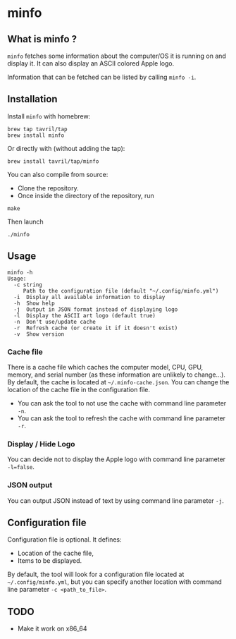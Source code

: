 # minfo

## What is minfo ?

`minfo` fetches some information about the computer/OS
it is running on and display it.
It can also display an ASCII colored Apple logo.

Information that can be fetched can be listed by calling `minfo -i`.

## Installation

Install `minfo` with homebrew:

```text
brew tap tavril/tap
brew install minfo
```

Or directly with (without adding the tap):

```text
brew install tavril/tap/minfo
```

You can also compile from source:

- Clone the repository.
- Once inside the directory of the repository, run

```shell
make
```

Then launch

```text
./minfo
```

## Usage

```text
minfo -h
Usage:
  -c string
     Path to the configuration file (default "~/.config/minfo.yml")
  -i  Display all available information to display
  -h  Show help
  -j  Output in JSON format instead of displaying logo
  -l  Display the ASCII art logo (default true)
  -n  Don't use/update cache
  -r  Refresh cache (or create it if it doesn't exist)
  -v  Show version
```

### Cache file

There is a cache file which caches the computer model, CPU, GPU, memory,
and serial number (as these information are unlikely to change...).
By default, the cache is located at `~/.minfo-cache.json`. You can change
the location of the cache file in the configuration file.

- You can ask the tool to not use the cache with command line parameter `-n`.
- You can ask the tool to refresh the cache with command line parameter `-r`.

### Display / Hide Logo

You can decide not to display the Apple logo with command line parameter `-l=false`.

### JSON output

You can output JSON instead of text by using command line parameter `-j`.

## Configuration file

Configuration file is optional.
It defines:

- Location of the cache file,
- Items to be displayed.

By default, the tool will look for a configuration file located at `~/.config/minfo.yml`,
but you can specify another location with command line parameter `-c <path_to_file>`.

## TODO

- Make it work on x86_64

